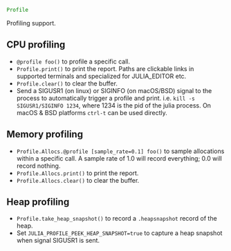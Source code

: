 ```julia
Profile
```

Profiling support.

## CPU profiling

  * `@profile foo()` to profile a specific call.
  * `Profile.print()` to print the report. Paths are clickable links in supported terminals and specialized for JULIA_EDITOR etc.
  * `Profile.clear()` to clear the buffer.
  * Send a SIGUSR1 (on linux) or SIGINFO (on macOS/BSD) signal to the process to automatically trigger a profile and print. i.e. `kill -s SIGUSR1/SIGINFO 1234`, where 1234 is the pid of the julia process. On macOS & BSD platforms `ctrl-t` can be used directly.

## Memory profiling

  * `Profile.Allocs.@profile [sample_rate=0.1] foo()` to sample allocations within a specific call. A sample rate of 1.0 will record everything; 0.0 will record nothing.
  * `Profile.Allocs.print()` to print the report.
  * `Profile.Allocs.clear()` to clear the buffer.

## Heap profiling

  * `Profile.take_heap_snapshot()` to record a `.heapsnapshot` record of the heap.
  * Set `JULIA_PROFILE_PEEK_HEAP_SNAPSHOT=true` to capture a heap snapshot when signal SIGUSR1 is sent.

